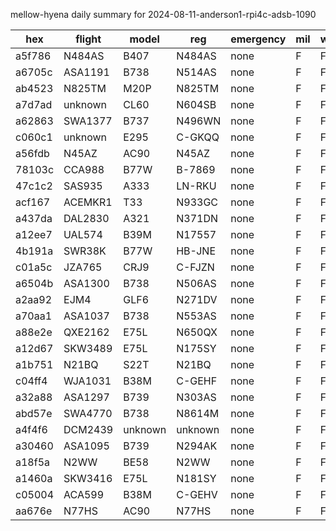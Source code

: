mellow-hyena daily summary for 2024-08-11-anderson1-rpi4c-adsb-1090

|hex|flight|model|reg|emergency|mil|weirdo|
|--|--|--|--|--|--|--|
|a5f786|N484AS|B407|N484AS|none|F|F|
|a6705c|ASA1191|B738|N514AS|none|F|F|
|ab4523|N825TM|M20P|N825TM|none|F|F|
|a7d7ad|unknown|CL60|N604SB|none|F|F|
|a62863|SWA1377|B737|N496WN|none|F|F|
|c060c1|unknown|E295|C-GKQQ|none|F|F|
|a56fdb|N45AZ|AC90|N45AZ|none|F|F|
|78103c|CCA988|B77W|B-7869|none|F|F|
|47c1c2|SAS935|A333|LN-RKU|none|F|F|
|acf167|ACEMKR1|T33|N933GC|none|F|F|
|a437da|DAL2830|A321|N371DN|none|F|F|
|a12ee7|UAL574|B39M|N17557|none|F|F|
|4b191a|SWR38K|B77W|HB-JNE|none|F|F|
|c01a5c|JZA765|CRJ9|C-FJZN|none|F|F|
|a6504b|ASA1300|B738|N506AS|none|F|F|
|a2aa92|EJM4|GLF6|N271DV|none|F|F|
|a70aa1|ASA1037|B738|N553AS|none|F|F|
|a88e2e|QXE2162|E75L|N650QX|none|F|F|
|a12d67|SKW3489|E75L|N175SY|none|F|F|
|a1b751|N21BQ|S22T|N21BQ|none|F|F|
|c04ff4|WJA1031|B38M|C-GEHF|none|F|F|
|a32a88|ASA1297|B739|N303AS|none|F|F|
|abd57e|SWA4770|B738|N8614M|none|F|F|
|a4f4f6|DCM2439|unknown|unknown|none|F|F|
|a30460|ASA1095|B739|N294AK|none|F|F|
|a18f5a|N2WW|BE58|N2WW|none|F|F|
|a1460a|SKW3416|E75L|N181SY|none|F|F|
|c05004|ACA599|B38M|C-GEHV|none|F|F|
|aa676e|N77HS|AC90|N77HS|none|F|F|
